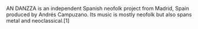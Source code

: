 AN DANZZA is an independent Spanish neofolk project from Madrid, Spain produced by Andrés Campuzano. Its music is mostly neofolk but also spans metal and neoclassical.[1]
